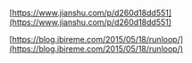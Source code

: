 [https://www.jianshu.com/p/d260d18dd551](https://www.jianshu.com/p/d260d18dd551)

[https://blog.ibireme.com/2015/05/18/runloop/](https://blog.ibireme.com/2015/05/18/runloop/)

